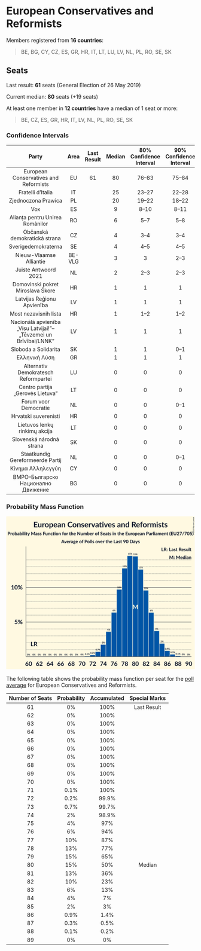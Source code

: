# European Conservatives and Reformists

Members registered from **16 countries**:

> BE, BG, CY, CZ, ES, GR, HR, IT, LT, LU, LV, NL, PL, RO, SE, SK

## Seats

Last result: **61** seats (General Election of 26 May 2019)

Current median: **80** seats (+19 seats)

At least one member in **12 countries** have a median of 1 seat or more:

> BE, CZ, ES, GR, HR, IT, LV, NL, PL, RO, SE, SK

### Confidence Intervals

| Party | Area | Last Result | Median | 80% Confidence Interval | 90% Confidence Interval | 95% Confidence Interval | 99% Confidence Interval |
|:-----:|:----:|:-----------:|:------:|:-----------------------:|:-----------------------:|:-----------------------:|:-----------------------:|
| European Conservatives and Reformists | EU | 61 | 80 | 76–83 | 75–84 | 74–85 | 73–86 |
| Fratelli d’Italia | IT | | 25 | 23–27 | 22–28 | 22–28 | 21–29 |
| Zjednoczona Prawica | PL | | 20 | 19–22 | 18–22 | 18–22 | 17–23 |
| Vox | ES | | 9 | 8–10 | 8–11 | 8–11 | 7–12 |
| Alianța pentru Unirea Românilor | RO | | 6 | 5–7 | 5–8 | 5–8 | 4–8 |
| Občanská demokratická strana | CZ | | 4 | 3–4 | 3–4 | 3–4 | 3–4 |
| Sverigedemokraterna | SE | | 4 | 4–5 | 4–5 | 4–5 | 3–5 |
| Nieuw-Vlaamse Alliantie | BE-VLG | | 3 | 3 | 2–3 | 2–4 | 2–4 |
| Juiste Antwoord 2021 | NL | | 2 | 2–3 | 2–3 | 2–3 | 2–3 |
| Domovinski pokret Miroslava Škore | HR | | 1 | 1 | 1 | 1 | 1–2 |
| Latvijas Reģionu Apvienība | LV | | 1 | 1 | 1 | 1 | 1 |
| Most nezavisnih lista | HR | | 1 | 1–2 | 1–2 | 1–2 | 1–2 |
| Nacionālā apvienība „Visu Latvijai!”–„Tēvzemei un Brīvībai/LNNK” | LV | | 1 | 1 | 1 | 1 | 1 |
| Sloboda a Solidarita | SK | | 1 | 1 | 0–1 | 0–2 | 0–2 |
| Ελληνική Λύση | GR | | 1 | 1 | 1 | 1 | 0–1 |
| Alternativ Demokratesch Reformpartei | LU | | 0 | 0 | 0 | 0 | 0 |
| Centro partija „Gerovės Lietuva“ | LT | | 0 | 0 | 0 | 0 | 0 |
| Forum voor Democratie | NL | | 0 | 0 | 0–1 | 0–1 | 0–1 |
| Hrvatski suverenisti | HR | | 0 | 0 | 0 | 0 | 0 |
| Lietuvos lenkų rinkimų akcija | LT | | 0 | 0 | 0 | 0 | 0 |
| Slovenská národná strana | SK | | 0 | 0 | 0 | 0–1 | 0–1 |
| Staatkundig Gereformeerde Partij | NL | | 0 | 0 | 0–1 | 0–1 | 0–1 |
| Κίνημα Αλληλεγγύη | CY | | 0 | 0 | 0 | 0 | 0 |
| ВМРО–Българско Национално Движение | BG | | 0 | 0 | 0 | 0 | 0 |

### Probability Mass Function

![Graph with seats probability mass function not yet produced](average-2023-02-28-seats-pmf-europeanconservativesandreformists.png "Seats Probability Mass Function")

The following table shows the probability mass function per seat for the [poll average](average-2023-02-28.html) for European Conservatives and Reformists.

| Number of Seats | Probability | Accumulated | Special Marks |
|:---------------:|:-----------:|:-----------:|:-------------:|
| 61 | 0% | 100% | Last Result |
| 62 | 0% | 100% |  |
| 63 | 0% | 100% |  |
| 64 | 0% | 100% |  |
| 65 | 0% | 100% |  |
| 66 | 0% | 100% |  |
| 67 | 0% | 100% |  |
| 68 | 0% | 100% |  |
| 69 | 0% | 100% |  |
| 70 | 0% | 100% |  |
| 71 | 0.1% | 100% |  |
| 72 | 0.2% | 99.9% |  |
| 73 | 0.7% | 99.7% |  |
| 74 | 2% | 98.9% |  |
| 75 | 4% | 97% |  |
| 76 | 6% | 94% |  |
| 77 | 10% | 87% |  |
| 78 | 13% | 77% |  |
| 79 | 15% | 65% |  |
| 80 | 15% | 50% | Median |
| 81 | 13% | 36% |  |
| 82 | 10% | 23% |  |
| 83 | 6% | 13% |  |
| 84 | 4% | 7% |  |
| 85 | 2% | 3% |  |
| 86 | 0.9% | 1.4% |  |
| 87 | 0.3% | 0.5% |  |
| 88 | 0.1% | 0.2% |  |
| 89 | 0% | 0% |  |



